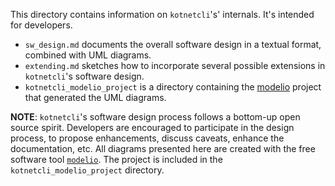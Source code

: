 This directory contains information on `kotnetcli`'s' internals. It's intended for developers.

- `sw_design.md` documents the overall software design in a textual format, combined with UML diagrams.
- `extending.md` sketches how to incorporate several possible extensions in `kotnetcli`'s software design.
- `kotnetcli_modelio_project` is a directory containing the [modelio](https://www.modelio.org/) project that generated the UML diagrams.


**NOTE**: `kotnetcli`'s software design process follows a bottom-up open source spirit. Developers are encouraged to participate in the design process, to propose enhancements, discuss caveats, enhance the documentation, etc. All diagrams presented here are created with the free  software tool [`modelio`](https://www.modelio.org/). The project is included in the `kotnetcli_modelio_project` directory.
